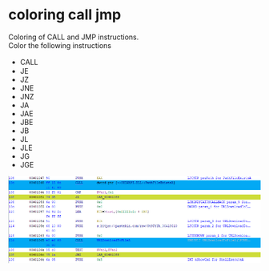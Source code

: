 # coloring call jmp

Coloring of CALL and JMP instructions.  
Color the following instructions

* CALL　 
* JE
* JZ
* JNE
* JNZ
* JA
* JAE
* JBE
* JB
* JL
* JLE
* JG
* JGE

![ch03_coloring_call_jmp](./img/ch03_coloring_call_jmp.png)